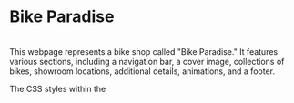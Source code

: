<b><h1>Bike Paradise</h1></b><br>
This webpage represents a bike shop called "Bike Paradise." It features various sections, including a navigation bar, a cover image, collections of bikes, showroom locations, additional details, animations, and a footer.



The CSS styles within the <style> tags define the appearance and layout of different elements on the webpage. The JavaScript functions are utilized to update the text content of specific elements when corresponding images are clicked.



This code serves as a basic template for a bike shop website, with image placeholders, text, and links. It can be further customized and populated with actual content to create a functional and personalized website.



Key features of this webpage include:



📍 Images

📍 Unordered List

📍 Simple animation using CSS

📍 Table with data

📍 Hyperlinks

📍 Simple JavaScript function

📍 Responsive web page design



#javascript #design #content #animation #data #css 
